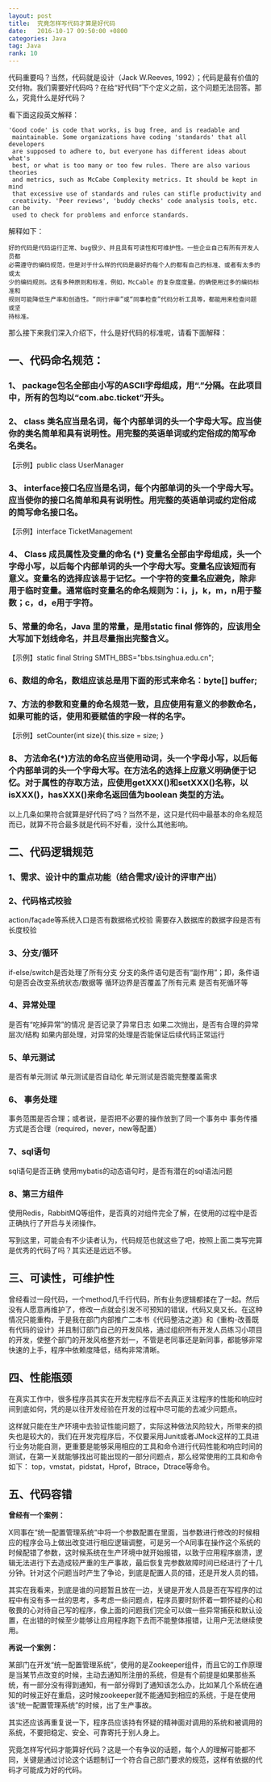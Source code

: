```yaml
---
layout: post
title:  究竟怎样写代码才算是好代码
date:   2016-10-17 09:50:00 +0800
categories: Java
tag: Java
rank: 10
---
```


代码重要吗？当然，代码就是设计（Jack W.Reeves, 1992）；代码是最有价值的交付物。我们需要好代码吗？在给“好代码”下个定义之前，这个问题无法回答。那么，究竟什么是好代码？

看下面这段英文解释：

    'Good code' is code that works, is bug free, and is readable and 
     maintainable. Some organizations have coding 'standards' that all developers
     are supposed to adhere to, but everyone has different ideas about what's 
     best, or what is too many or too few rules. There are also various theories
     and metrics, such as McCabe Complexity metrics. It should be kept in mind 
     that excessive use of standards and rules can stifle productivity and 
     creativity. 'Peer reviews', 'buddy checks' code analysis tools, etc. can be
     used to check for problems and enforce standards.

解释如下：

    好的代码是代码运行正常、bug很少、并且具有可读性和可维护性。一些企业自己有所有开发人员都
    必需遵守的编码规范，但是对于什么样的代码是最好的每个人的都有自己的标准、或者有太多的或太
    少的编码规则。这有多种原则和标准，例如，McCable 的复杂度度量。的确使用过多的编码标准和
    规则可能降低生产率和创造性。“同行评审”或“同事检查”代码分析工具等，都能用来检查问题或坚
    持标准。

那么接下来我们深入介绍下，什么是好代码的标准呢，请看下面解释：

## 一、代码命名规范：

### 1、 package包名全部由小写的ASCII字母组成，用“.”分隔。在此项目中，所有的包均以“com.abc.ticket”开头。

### 2、 class 类名应当是名词，每个内部单词的头一个字母大写。应当使你的类名简单和具有说明性。用完整的英语单词或约定俗成的简写命名类名。

【示例】public class UserManager

### 3、 interface接口名应当是名词，每个内部单词的头一个字母大写。应当使你的接口名简单和具有说明性。用完整的英语单词或约定俗成的简写命名接口名。

【示例】interface TicketManagement

### 4、 Class 成员属性及变量的命名 (*) 变量名全部由字母组成，头一个字母小写，以后每个内部单词的头一个字母大写。变量名应该短而有意义。变量名的选择应该易于记忆。一个字符的变量名应避免，除非用于临时变量。通常临时变量名的命名规则为：i，j，k，m，n用于整数；c，d，e用于字符。

### 5、常量的命名，Java 里的常量，是用static final 修饰的，应该用全大写加下划线命名，并且尽量指出完整含义。

【示例】static final String SMTH_BBS="bbs.tsinghua.edu.cn";

### 6、数组的命名，数组应该总是用下面的形式来命名：byte[] buffer;

### 7、方法的参数和变量的命名规范一致，且应使用有意义的参数命名，如果可能的话，使用和要赋值的字段一样的名字。

【示例】setCounter(int size){ this.size = size; }

### 8、 方法命名(*)方法的命名应当使用动词，头一个字母小写，以后每个内部单词的头一个字母大写。在方法名的选择上应意义明确便于记忆。对于属性的存取方法，应使用getXXX()和setXXX()名称，以isXXX()，hasXXX()来命名返回值为boolean 类型的方法。

以上几条如果符合就算是好代码了吗？当然不是，这只是代码中最基本的命名规范而已，就算不符合最多就是代码不好看，没什么其他影响。

## 二、代码逻辑规范

### 1、需求、设计中的重点功能（结合需求/设计的评审产出）

### 2、代码格式校验

action/façade等系统入口是否有数据格式校验
需要存入数据库的数据字段是否有长度校验

### 3、分支/循环

if-else/switch是否处理了所有分支
分支的条件语句是否有“副作用”；即，条件语句是否会改变系统状态/数据等
循环边界是否覆盖了所有元素
是否有死循环等

### 4、异常处理

是否有“吃掉异常”的情况
是否记录了异常日志
如果二次抛出，是否有合理的异常层次/结构
如果内部处理，对异常的处理是否能保证后续代码正常运行

### 5、单元测试

是否有单元测试
单元测试是否自动化
单元测试是否能完整覆盖需求

### 6、 事务处理

事务范围是否合理；或者说，是否把不必要的操作放到了同一个事务中
事务传播方式是否合理（required，never，new等配置）

### 7、sql语句

sql语句是否正确
使用mybatis的动态语句时，是否有潜在的sql语法问题

### 8、第三方组件

使用Redis，RabbitMQ等组件，是否真的对组件完全了解，在使用的过程中是否正确执行了开启与关闭操作。

写到这里，可能会有不少读者认为，代码规范也就这些了吧，按照上面二类写完算是优秀的代码了吗？其实还是远远不够。

## 三、可读性，可维护性

曾经看过一段代码，一个method几千行代码，所有业务逻辑都揉在了一起。然后没有人愿意再维护了，修改一点就会引发不可预知的错误，代码又臭又长。在这种情况只能重构，于是我在部门内部推广二本书《代码整洁之道》和《重构-改善既有代码的设计》并且制订部门自己的开发风格，通过组织所有开发人员练习小项目的开发，使整个部门的开发风格整齐划一，不管是老同事还是新同事，都能够非常快速的上手，程序中依赖度降低，结构非常清晰。

## 四、性能瓶颈

在真实工作中，很多程序员其实在开发完程序后不去真正关注程序的性能和响应时间到底如何，凭的是以往开发经验在开发的过程中尽可能的去减少问题点。

这样就只能在生产环境中去验证性能问题了，实际这种做法风险较大，所带来的损失也是较大的，我们在开发完程序后，不仅要采用Junit或者JMock这样的工具进行业务功能自测，更重要是能够采用相应的工具和命令进行代码性能和响应时间的测试，在第一关就能够找出可能出现的一部分问题点，那么经常使用的工具和命令如下：
top，vmstat，pidstat，Hprof，Btrace，Dtrace等命令。

## 五、代码容错

**曾经有一个案例：**

X同事在“统一配置管理系统“中将一个参数配置在里面，当参数进行修改的时候相应的程序会马上做出改变进行相应逻辑调整，可是另一个A同事在操作这个系统的时候配错了参数，这时候系统在生产环境中就开始报错，以致于应用程序崩溃，逻辑无法进行下去造成较严重的生产事故，最后恢复完参数故障时间已经进行了十几分钟。针对这个问题当时产生了争论，到底是配置人员的错，还是开发人员的错。

其实在我看来，到底是谁的问题暂且放在一边，关键是开发人员是否在写程序的过程中有没有多一丝的思考，多考虑一些问题点，程序员要时刻怀着一颗怀疑的心和敬畏的心对待自己写的程序，像上面的问题我们完全可以做一些异常捕获和默认设置，在出错的时候至少能够让应用程序跑下去而不能整体报错，让用户无法继续使用。

**再说一个案例：**

某部门在开发“统一配置管理系统”，使用的是Zookeeper组件，而且它的工作原理是当某节点改变的时候，主动去通知所注册的系统，但是有个前提是如果那些系统，有一部分没有得到通知，有一部分得到了通知该怎么办，比如某几个系统在通知的时候正好在重启，这时候zookeeper就不能通知到相应的系统，于是在使用该“统一配置管理系统”的时候，出了生产事故。

其实还应该再重复说一下，程序员应该持有怀疑的精神面对调用的系统和被调用的系统，不要把稳定、安全、可靠寄托于别人身上。

究竟怎样写代码才能算好代码？这是一个有争议的话题，每个人的理解可能都不同，关键是通过讨论这个话题制订一个符合自己部门要求的规范，这样有依据的代码才可能成为好的代码。

